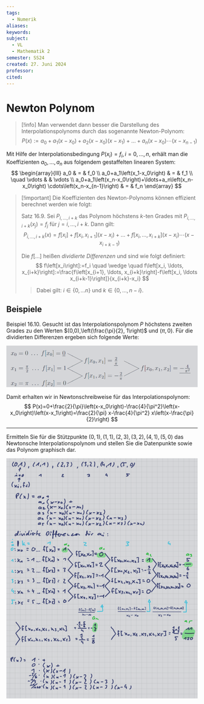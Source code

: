 ```yaml
---
tags:
  - Numerik
aliases: 
keywords: 
subject:
  - VL
  - Mathematik 2
semester: SS24
created: 27. Juni 2024
professor: 
cited:
---
```

 

# Newton Polynom

> [!info] Man verwendet dann besser die Darstellung des Interpolationspolynoms durch das sogenannte Newton-Polynom:
> $$ P(x):=a_0+a_1\left(x-x_0\right)+a_2\left(x-x_0\right)\left(x-x_1\right)+\ldots+a_n\left(x-x_0\right) \cdots\left(x-x_{n-1}\right) $$

Mit Hilfe der Interpolationsbedingung $P\left(x_i\right)=f_i, i=0, \ldots, n$, erhält man die Koeffizienten $a_0, \ldots, a_n$ aus folgendem gestaffelten linearen System:
$$
\begin{array}{lll}
a_0 & = & f_0 \\
a_0+a_1\left(x_1-x_0\right) & = & f_1 \\
\quad \vdots & & \vdots \\
a_0+a_1\left(x_n-x_0\right)+\ldots+a_n\left(x_n-x_0\right) \cdots\left(x_n-x_{n-1}\right) & = & f_n
\end{array}
$$

> [!important] Die Koeffizienten des Newton-Polynoms können effizient berechnet werden wie folgt:
> 
> Satz 16.9. Sei $P_{i, \ldots, i+k}$ das Polynom höchstens $k$-ten Grades mit $P_{i, \ldots, i+k}\left(x_j\right)=f_j$ für $j=i, \ldots, i+k$. Dann gilt:
> $$ P_{i, \ldots, i+k}(x)=f\left[x_i\right]+f\left[x_i, x_{i+1}\right]\left(x-x_i\right)+\ldots+f\left[x_i, \ldots, x_{i+k}\right]\left(x-x_i\right) \cdots\left(x-x_{i+k-1}\right) $$
> 
> Die $f[\ldots]$ heißen *dividierte* *Differenzen* und sind wie folgt definiert:
$$ f\left[x_i\right]:=f_i \quad \wedge \quad f\left[x_i, \ldots, x_{i+k}\right]:=\frac{f\left[x_{i+1}, \ldots, x_{i+k}\right]-f\left[x_i, \ldots x_{i+k-1}\right]}{x_{i+k}-x_i} $$
> 
> > Dabei gilt: $i \in\{0, \ldots n\}$ und $k \in\{0, \ldots, n-i\}$.
## Beispiele

Beispiel 16.10. Gesucht ist das Interpolationspolynom $P$ höchstens zweiten Grades zu den Werten $(0,0),\left(\frac{\pi}{2}, 1\right)$ und $(\pi, 0)$. Für die dividierten Differenzen ergeben sich folgende Werte:

![](assets/Pasted%20image%2020240627120709.png)

Damit erhalten wir in Newtonschreibweise für das Interpolationspolynom:
$$
P(x)=0+\frac{2}{\pi}\left(x-x_0\right)-\frac{4}{\pi^2}\left(x-x_0\right)\left(x-x_1\right)=\frac{2}{\pi} x-\frac{4}{\pi^2} x\left(x-\frac{\pi}{2}\right)
$$

--- 

Ermitteln Sie für die Stützpunkte $(0,1),(1,1),(2,3),(3,2),(4,1),(5,0)$ das Newtonsche Interpolationspolynom und stellen Sie die Datenpunkte sowie das Polynom graphisch dar.

![](assets/Pasted%20image%2020240627121122.png)